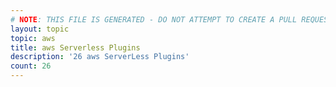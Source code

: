 ```yaml
---
# NOTE: THIS FILE IS GENERATED - DO NOT ATTEMPT TO CREATE A PULL REQUEST TO UPDATE THE DATA. 
layout: topic
topic: aws
title: aws Serverless Plugins
description: '26 aws ServerLess Plugins'
count: 26
---
```

